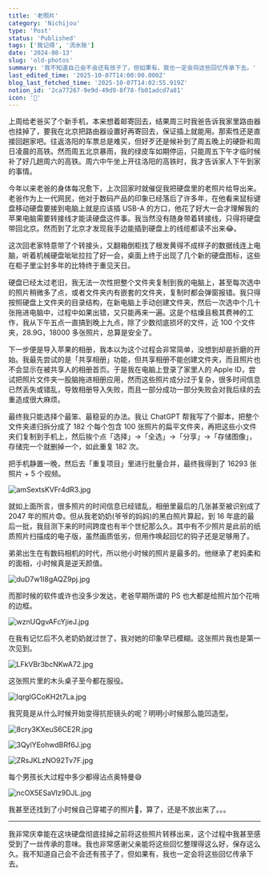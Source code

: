 ```yaml
---
title: '老照片'
category: 'Nichijou'
type: 'Post'
status: 'Published'
tags: ['我记得', '流水账']
date: '2024-08-13'
slug: 'old-photos'
summary: '我不知道自己会不会还有孩子了，但如果有，我也一定会将这些回忆传承下去。'
last_edited_time: '2025-10-07T14:00:00.000Z'
blog_last_fetched_time: '2025-10-07T14:02:55.919Z'
notion_id: '2ca77267-9e9d-49d9-8f78-fb01adcd7a81'
icon: '🏑'
---
```


上周给老爸买了个新手机，本来想着邮寄回去，结果周三时我爸告诉我家里路由器也挂掉了，要我在北京把路由器设置好再寄回去，保证插上就能用。那索性还是直接回趟家吧。往返洛阳的车票总是难买，但好歹还是候补到了周五晚上的硬卧和周日凌晨的高铁。然而周五北京暴雨，我的绿皮车如期停运，只能周五下午才临时候补了好几趟周六的高铁。周六中午坐上开往洛阳的高铁时，我才告诉家人下午到家的事情。

今年以来老爸的身体每况愈下，上次回家时就催促我把硬盘里的老照片给导出来。老爸作为上一代网民，他对于数码产品的印象已经落后了许多年，在他看来鼠标键盘移动硬盘要接到电脑上就是应该插 USB-A 的方口，他花了好大一会才理解我的苹果电脑需要转接线才能读硬盘这件事。我当然没有随身带着转接线，只得将硬盘带回北京。然而到了北京才发现我手边能插到硬盘上的线缆都读不出来😂。

这次回老家特意带了个转接头，又翻箱倒柜找了根发黄得不成样子的数据线连上电脑，听着机械硬盘呲呲拉拉了好一会，桌面上终于出现了几个新的硬盘图标，这些在柜子里尘封多年的比特终于重见天日。

硬盘已经太过老旧，我无法一次性把整个文件夹复制到我的电脑上，甚至每次选中的照片稍微多了点，或者文件夹内有嵌套的文件夹，复制时都会弹窗报错。我只得按照硬盘上文件夹的目录结构，在新电脑上手动创建文件夹，然后一次选中个几十张拖进电脑中，过程中如果出错，又只能再来一遍。这是个枯燥且极其费神的工作，我从下午五点一直搞到晚上九点，除了少数彻底损坏的文件，近 100 个文件夹，28.9G，18000 多张照片，总算是安全了。

下一步便是导入苹果的相册，我本以为这个过程会非常简单，没想到却是折磨的开始。我最先尝试的是「共享相册」功能，但共享相册不能创建文件夹，而且照片也不会显示在被共享人的相册首页。于是我在电脑上登录了家里人的 Apple ID，尝试把照片文件夹一股脑拖进相册应用，然而这些照片成分过于复杂，很多时间信息已然丢失或错乱，导致相册导入失败，而且一部分成功一部分失败会对我后续的去重造成很大麻烦。

最终我只能选择个最笨、最稳妥的办法。我让 ChatGPT 帮我写了个脚本，把整个文件夹递归拆分成了 182 个每个包含 100 张照片的扁平文件夹，再把这些小文件夹们复制到手机上，然后挨个点「选择」→「全选」→「分享」→「存储图像」，存储完一个就删掉一个，如此重复 182 次。

把手机静置一晚，然后去「重复项目」里进行批量合并，最终我得到了 16293 张照片 + 5 个视频。

![amSextsKVFr4dR3.jpg](https://cdn.sa.net/2024/08/13/amSextsKVFr4dR3.jpg)

就如上面所言，很多照片的时间信息已经错乱，相册里最后的几张甚至被识别成了 2047 年的照片😨。但从我老奶奶(爷爷的妈妈)的黑白照片算起，到 16 年底的最后一批，我目测下来的时间跨度也有半个世纪那么久。其中有不少照片是此前的纸质照片扫描成的电子版，虽然画质低劣，但用作唤起回忆的钩子还是足够用了。

弟弟出生在有数码相机的时代，所以他小时候的照片是最多的。他继承了老妈柔和的面相，小时候真是逆天颜值。

![duD7w1I8gAQZ9pj.jpg](https://cdn.sa.net/2024/08/13/duD7w1I8gAQZ9pj.jpg)

而那时候的软件或许也没多少发达，老爸早期所谓的 PS 也大都是给照片加个花哨的边框。

![wznUQgvAFcYjieJ.jpg](https://cdn.sa.net/2024/08/13/wznUQgvAFcYjieJ.jpg)

在我有记忆后不久老奶奶就过世了，我对她的印象早已模糊。这张照片我也是第一次见到。

![LFkVBr3bcNKwA72.jpg](https://cdn.sa.net/2024/08/13/LFkVBr3bcNKwA72.jpg)

这张照片里的木头桌子至今都在服役。

![lqrgIGCoKH2t7La.jpg](https://cdn.sa.net/2024/08/13/lqrgIGCoKH2t7La.jpg)

我究竟是从什么时候开始变得抗拒镜头的呢？明明小时候那么能凹造型。

![8cry3KXeuS6CE2R.jpg](https://cdn.sa.net/2024/08/13/8cry3KXeuS6CE2R.jpg)

![3QylYEohwdBRf6J.jpg](https://cdn.sa.net/2024/08/13/3QylYEohwdBRf6J.jpg)

![ZRsJKLzNO92Tv7F.jpg](https://cdn.sa.net/2024/08/13/ZRsJKLzNO92Tv7F.jpg)

每个男孩长大过程中多少都得沾点奥特曼😅

![ncOX5ESaVIz9DJL.jpg](https://cdn.sa.net/2024/08/13/ncOX5ESaVIz9DJL.jpg)

我甚至还找到了小时候自己穿裙子的照片🌚，算了，还是不放出来了。。。

---

我非常庆幸能在这块硬盘彻底挂掉之前将这些照片转移出来，这个过程中我甚至感受到了一丝传承的意味。我也非常感谢父亲能将这些回忆整理得这么好，保存这么久。我不知道自己会不会还有孩子了，但如果有，我也一定会将这些回忆传承下去。
